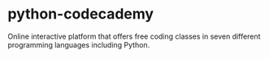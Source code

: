# python-codecademy

Online interactive platform that offers free coding classes in seven different programming languages including Python.

